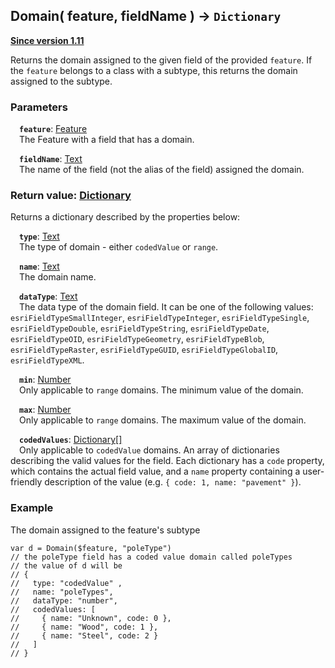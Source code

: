 ## Domain( feature, fieldName ) -> `Dictionary`

**[Since version 1.11](../../guide/version-matrix/)**

Returns the domain assigned to the given field of the provided `feature`. If the `feature` belongs to a class with a subtype, this returns the domain assigned to the subtype.

### Parameters
&emsp;**`feature`**: [Feature](../../guide/types/#feature)  
&emsp;The Feature with a field that has a domain.

&emsp;**`fieldName`**: [Text](../../guide/types/#text)  
&emsp;The name of the field (not the alias of the field) assigned the domain.

### Return value: [Dictionary](../../guide/types/#dictionary)

Returns a dictionary described by the properties below:

&emsp;**`type`**: [Text](../../guide/types/#text)  
&emsp;The type of domain - either `codedValue` or `range`.

&emsp;**`name`**: [Text](../../guide/types/#text)  
&emsp;The domain name.

&emsp;**`dataType`**: [Text](../../guide/types/#text)  
&emsp;The data type of the domain field. It can be one of the following values: `esriFieldTypeSmallInteger`, `esriFieldTypeInteger`, `esriFieldTypeSingle`, `esriFieldTypeDouble`, `esriFieldTypeString`, `esriFieldTypeDate`, `esriFieldTypeOID`, `esriFieldTypeGeometry`, `esriFieldTypeBlob`, `esriFieldTypeRaster`, `esriFieldTypeGUID`, `esriFieldTypeGlobalID`, `esriFieldTypeXML`.

&emsp;**`min`**: [Number](../../guide/types/#number)  
&emsp;Only applicable to `range` domains. The minimum value of the domain.

&emsp;**`max`**: [Number](../../guide/types/#number)  
&emsp;Only applicable to `range` domains. The maximum value of the domain.

&emsp;**`codedValues`**: [Dictionary[]](../../guide/types/#dictionary)  
&emsp;Only applicable to `codedValue` domains. An array of dictionaries describing the valid values for the field. Each dictionary has a `code` property, which contains the actual field value, and a `name` property containing a user-friendly description of the value (e.g. `{ code: 1, name: "pavement" }`).

### Example

The domain assigned to the feature's subtype

```arcade
var d = Domain($feature, "poleType")
// the poleType field has a coded value domain called poleTypes
// the value of d will be
// {
//   type: "codedValue" ,
//   name: "poleTypes",
//   dataType: "number",
//   codedValues: [
//     { name: "Unknown", code: 0 },
//     { name: "Wood", code: 1 },
//     { name: "Steel", code: 2 }
//   ]
// }

```

